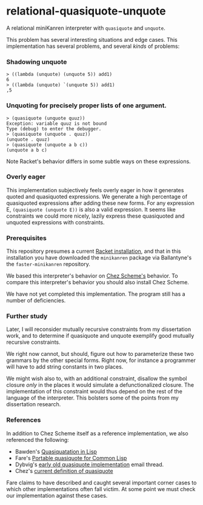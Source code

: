 # relational-quasiquote-unquote
A relational miniKanren interpreter with `quasiquote` and
`unquote`. 

This problem has several interesting situations and edge cases. This
implementation has several problems, and several *kinds* of problems:

### Shadowing unquote
```
> ((lambda (unquote) (unquote 5)) add1)
6 
> ((lambda (unquote) `(unquote 5)) add1)
,5 
```

### Unquoting for precisely proper lists of one argument.

```
> (quasiquote (unquote quuz))
Exception: variable quuz is not bound
Type (debug) to enter the debugger.
> (quasiquote (unquote . quuz))
(unquote . quuz)
> (quasiquote (unquote a b c))
(unquote a b c)
```

Note Racket's behavior differs in some subtle ways on these
expressions.

### Overly eager

This implementation subjectively feels overly eager in how it
generates quoted and quasiquoted expressions. We generate a high
percentage of quasiquoted expressions after adding these new
forms. For any expression E, `(quasiquote (unquote E))` is also a
valid expression. It seems like constraints we could more nicely,
lazily express these quasiquoted and unquoted expressions with
constraints.

### Prerequisites 

This repository presumes a current [Racket
installation](https://racket-lang.org/), and that in this installation
you have downloaded the `minikanren` package via Ballantyne's the
`faster-minikanren` repository.

We based this interpreter's behavior on [Chez
Scheme's](https://github.com/cisco/ChezScheme/) behavior. To compare
this interpreter's behavior you should also install Chez Scheme.

We have not yet completed this implementation. The program still has a
number of deficiencies.

### Further study

Later, I will reconsider mutually recursive constraints from my
dissertation work, and to determine if quasiquote and unquote
exemplify good mutually recursive constraints.

We right now cannot, but should, figure out how to parameterize these
two grammars by the other special forms. Right now, for instance a
programmer will have to add string constants in two places. 

We might wish also to, with an additional constraint, disallow the
symbol closure *only* in the places it would simulate a
defunctionalized closure. The implementation of this constraint would
thus depend on the rest of the language of the interpreter. This
bolsters some of the points from my dissertation research.

### References 

In addition to Chez Scheme itself as a reference implementation, we
 also referenced the following: 
 
 - Bawden's [Quasiquatation in
   Lisp](https://3e8.org/pub/scheme/doc/Quasiquotation%20in%20Lisp%20(Bawden).pdf)
 - Fare's [Portable quasiquote for Common
   Lisp](https://github.com/fare/fare-quasiquote)
 - Dybvig's [early old quasiquote
   implementation](https://groups.csail.mit.edu/mac/ftpdir/scheme-mail/HTML/rrrs-1986/msg00000.html)
   email thread. 
 - Chez's [current definition of
   quasiquote](https://github.com/cisco/ChezScheme/blob/master/s/syntax.ss#L7642)
   
Fare claims to have described and caught several important corner
cases to which other implementations often fall victim. At some point
we must check our implementation against these cases.

